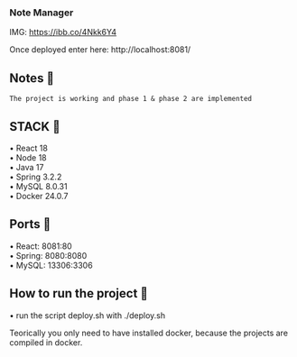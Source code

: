 ### Note Manager

IMG: https://ibb.co/4Nkk6Y4

Once deployed enter here: http://localhost:8081/

## Notes 📝
    The project is working and phase 1 & phase 2 are implemented

## STACK 🚀
• React 18  
• Node 18  
• Java 17  
• Spring 3.2.2  
• MySQL 8.0.31  
• Docker 24.0.7

## Ports 🔗

• React:  8081:80  
• Spring: 8080:8080  
• MySQL:  13306:3306  

## How to run the project 🤔
• run the script deploy.sh with ./deploy.sh

Teorically you only need to have installed docker, because the projects are compiled in docker.